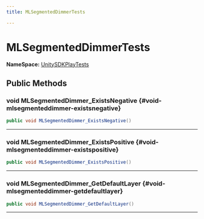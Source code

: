 ```yaml
---
title: MLSegmentedDimmerTests

---
```


# MLSegmentedDimmerTests



**NameSpace:** 
[UnitySDKPlayTests](/versioned_docs/version-14-Jun-2023/unity-api/api/UnitySDKPlayTests/UnitySDKPlayTests.md) 








## Public Methods

### void MLSegmentedDimmer_ExistsNegative {#void-mlsegmenteddimmer-existsnegative}

```csharp
public void MLSegmentedDimmer_ExistsNegative()
```






-----------

### void MLSegmentedDimmer_ExistsPositive {#void-mlsegmenteddimmer-existspositive}

```csharp
public void MLSegmentedDimmer_ExistsPositive()
```






-----------

### void MLSegmentedDimmer_GetDefaultLayer {#void-mlsegmenteddimmer-getdefaultlayer}

```csharp
public void MLSegmentedDimmer_GetDefaultLayer()
```






-----------


